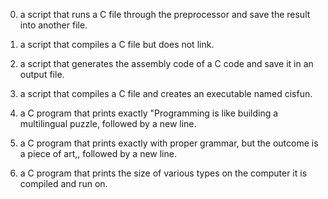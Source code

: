 0. a script that runs a C file through the preprocessor and save the result into another file.

1. a script that compiles a C file but does not link.

2. a script that generates the assembly code of a C code and save it in an output file.

3. a script that compiles a C file and creates an executable named cisfun.

4. a C program that prints exactly "Programming is like building a multilingual puzzle, followed by a new line.

5. a C program that prints exactly with proper grammar, but the outcome is a piece of art,, followed by a new line.

6. a C program that prints the size of various types on the computer it is compiled and run on.
